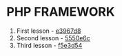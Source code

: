# PHP FRAMEWORK
01. First lesson - [e3967d8](https://github.com/antonpv1992/apblog.me/commit/e3967d8934a25e752337f015bbe3ff613402e69b)
02. Second lesson - [5550e6c](https://github.com/antonpv1992/apblog.me/commit/5550e6c75ba8ba4f7e3c84e24d9063a988784c7b)
03. Third lesson - [f5e3d54](https://github.com/antonpv1992/apblog.me/commit/f5e3d5468297547b9d5ee7474960e4a17fe5df28)
    